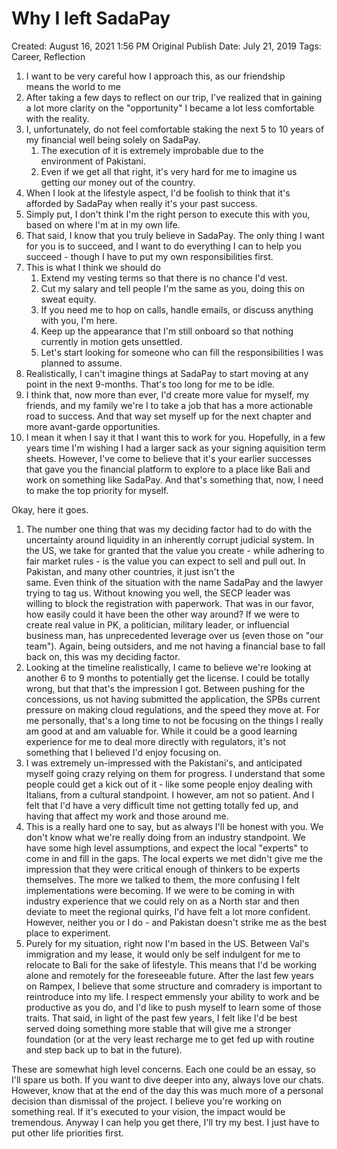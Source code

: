 # Why I left SadaPay

Created: August 16, 2021 1:56 PM
Original Publish Date: July 21, 2019
Tags: Career, Reflection

1. I want to be very careful how I approach this, as our friendship means the world to me
2. After taking a few days to reflect on our trip, I've realized that in gaining a lot more clarity on the "opportunity" I became a lot less comfortable with the reality.
3. I, unfortunately, do not feel comfortable staking the next 5 to 10 years of my financial well being solely on SadaPay.
    1. The execution of it is extremely improbable due to the environment of Pakistani.
    2. Even if we get all that right, it's very hard for me to imagine us getting our money out of the country.
4. When I look at the lifestyle aspect, I'd be foolish to think that it's afforded by SadaPay when really it's your past success.
5. Simply put, I don't think I'm the right person to execute this with you, based on where I'm at in my own life.
6. That said, I know that you truly believe in SadaPay. The only thing I want for you is to succeed, and I want to do everything I can to help you succeed - though I have to put my own responsibilities first.
7. This is what I think we should do
    1. Extend my vesting terms so that there is no chance I'd vest.
    2. Cut my salary and tell people I'm the same as you, doing this on sweat equity.
    3. If you need me to hop on calls, handle emails, or discuss anything with you, I'm here.
    4. Keep up the appearance that I'm still onboard so that nothing currently in motion gets unsettled.
    5. Let's start looking for someone who can fill the responsibilities I was planned to assume.
8. Realistically, I can't imagine things at SadaPay to start moving at any point in the next 9-months. That's too long for me to be idle.
9. I think that, now more than ever, I'd create more value for myself, my friends, and my family we're I to take a job that has a more actionable road to success. And that way set myself up for the next chapter and more avant-garde opportunities.
10. I mean it when I say it that I want this to work for you. Hopefully, in a few years time I'm wishing I had a larger sack as your signing aquisition term sheets. However, I've come to believe that it's your earlier successes that gave you the financial platform to explore to a place like Bali and work on something like SadaPay. And that's something that, now, I need to make the top priority for myself.

Okay, here it goes.

1. The number one thing that was my deciding factor had to do with the uncertainty around liquidity in an inherently corrupt judicial system. In the US, we take for granted that the value you create - while adhering to fair market rules - is the value you can expect to sell and pull out. In Pakistan, and many other countries, it just isn't the same. Even think of the situation with the name SadaPay and the lawyer trying to tag us. Without knowing you well, the SECP leader was willing to block the registration with paperwork. That was in our favor, how easily could it have been the other way around? If we were to create real value in PK, a politician, military leader, or influencial business man, has unprecedented leverage over us (even those on "our team"). Again, being outsiders, and me not having a financial base to fall back on, this was my deciding factor.
2. Looking at the timeline realistically, I came to believe we're looking at another 6 to 9 months to potentially get the license. I could be totally wrong, but that that's the impression I got. Between pushing for the concessions, us not having submitted the application, the SPBs current pressure on making cloud regulations, and the speed they move at. For me personally, that's a long time to not be focusing on the things I really am good at and am valuable for. While it could be a good learning experience for me to deal more directly with regulators, it's not something that I believed I'd enjoy focusing on.
3. I was extremely un-impressed with the Pakistani's, and anticipated myself going crazy relying on them for progress. I understand that some people could get a kick out of it - like some people enjoy dealing with Italians, from a cultural standpoint. I however, am not so patient. And I felt that I'd have a very difficult time not getting totally fed up, and having that affect my work and those around me.
4. This is a really hard one to say, but as always I'll be honest with you. We don't know what we're really doing from an industry standpoint. We have some high level assumptions, and expect the local "experts" to come in and fill in the gaps. The local experts we met didn't give me the impression that they were critical enough of thinkers to be experts themselves. The more we talked to them, the more confusing I felt implementations were becoming. If we were to be coming in with industry experience that we could rely on as a North star and then deviate to meet the regional quirks, I'd have felt a lot more confident. However, neither you or I do - and Pakistan doesn't strike me as the best place to experiment.
5. Purely for my situation, right now I'm based in the US. Between Val's immigration and my lease, it would only be self indulgent for me to relocate to Bali for the sake of lifestyle. This means that I'd be working alone and remotely for the foreseeable future. After the last few years on Rampex, I believe that some structure and comradery is important to reintroduce into my life. I respect emmensly your ability to work and be productive as you do, and I'd like to push myself to learn some of those traits. That said, in light of the past few years, I felt like I'd be best served doing something more stable that will give me a stronger foundation (or at the very least recharge me to get fed up with routine and step back up to bat in the future).

These are somewhat high level concerns. Each one could be an essay, so I'll spare us both. If you want to dive deeper into any, always love our chats. However, know that at the end of the day this was much more of a personal decision than dismissal of the project. I believe you're working on something real. If it's executed to your vision, the impact would be tremendous. Anyway I can help you get there, I'll try my best. I just have to put other life priorities first.